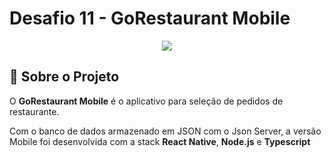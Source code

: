 # Desafio 11 - GoRestaurant Mobile

<p align=center>
  <img src="assets/appGoRestaurant-finished.gif" />
</p>

## 📖	Sobre o Projeto

O **GoRestaurant Mobile** é o aplicativo para seleção de pedidos de restaurante. 

Com o banco de dados armazenado em JSON com o Json Server, a versão Mobile foi desenvolvida com a stack **React Native**, **Node.js** e **Typescript**

